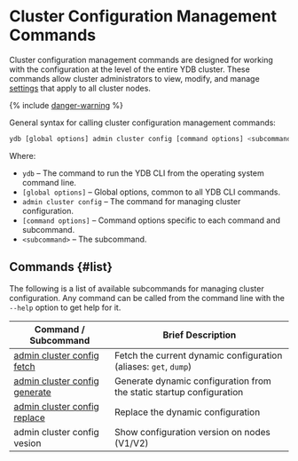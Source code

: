 # Cluster Configuration Management Commands

Cluster configuration management commands are designed for working with the configuration at the level of the entire YDB cluster. These commands allow cluster administrators to view, modify, and manage [settings](../../../../../reference/configuration/index.md) that apply to all cluster nodes.

{% include [danger-warning](../_includes/danger-warning.md) %}

General syntax for calling cluster configuration management commands:

```bash
ydb [global options] admin cluster config [command options] <subcommand>
```

Where:

- `ydb` – The command to run the YDB CLI from the operating system command line.
- `[global options]` – Global options, common to all YDB CLI commands.
- `admin cluster config` – The command for managing cluster configuration.
- `[command options]` – Command options specific to each command and subcommand.
- `<subcommand>` – The subcommand.

## Commands {#list}

The following is a list of available subcommands for managing cluster configuration. Any command can be called from the command line with the `--help` option to get help for it.

Command / Subcommand | Brief Description
--- | ---
[admin cluster config fetch](./fetch.md) | Fetch the current dynamic configuration (aliases: `get`, `dump`)
[admin cluster config generate](./generate.md) | Generate dynamic configuration from the static startup configuration
[admin cluster config replace](./replace.md) | Replace the dynamic configuration
admin cluster config vesion | Show configuration version on nodes (V1/V2)
